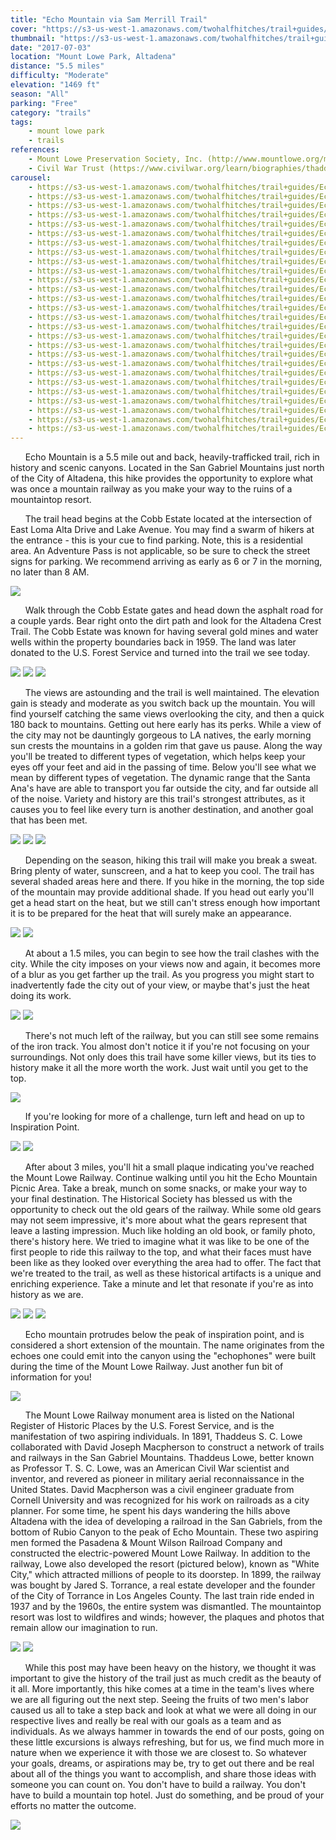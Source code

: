 ```yaml
---
title: "Echo Mountain via Sam Merrill Trail"
cover: "https://s3-us-west-1.amazonaws.com/twohalfhitches/trail+guides/Echo+Mountain/_J8A1667.jpg"
thumbnail: "https://s3-us-west-1.amazonaws.com/twohalfhitches/trail+guides/Echo+Mountain/_J8A1667-thumbnail.jpg"
date: "2017-07-03"
location: "Mount Lowe Park, Altadena"
distance: "5.5 miles"
difficulty: "Moderate"
elevation: "1469 ft"
season: "All"
parking: "Free"
category: "trails"
tags:
    - mount lowe park
    - trails
references:
    - Mount Lowe Preservation Society, Inc. (http://www.mountlowe.org/mount-lowe-history/who-was-thaddeus-s-c-lowe/)
    - Civil War Trust (https://www.civilwar.org/learn/biographies/thaddeus-sobieski-constantine-lowe)
carousel:
    - https://s3-us-west-1.amazonaws.com/twohalfhitches/trail+guides/Echo+Mountain/_J8A1545.jpg
    - https://s3-us-west-1.amazonaws.com/twohalfhitches/trail+guides/Echo+Mountain/_J8A1550.jpg
    - https://s3-us-west-1.amazonaws.com/twohalfhitches/trail+guides/Echo+Mountain/_J8A1561.jpg
    - https://s3-us-west-1.amazonaws.com/twohalfhitches/trail+guides/Echo+Mountain/_J8A1581.jpg
    - https://s3-us-west-1.amazonaws.com/twohalfhitches/trail+guides/Echo+Mountain/_J8A1585.jpg
    - https://s3-us-west-1.amazonaws.com/twohalfhitches/trail+guides/Echo+Mountain/_J8A1588.jpg
    - https://s3-us-west-1.amazonaws.com/twohalfhitches/trail+guides/Echo+Mountain/_J8A1591.jpg
    - https://s3-us-west-1.amazonaws.com/twohalfhitches/trail+guides/Echo+Mountain/_J8A1594.jpg
    - https://s3-us-west-1.amazonaws.com/twohalfhitches/trail+guides/Echo+Mountain/_J8A1595.jpg
    - https://s3-us-west-1.amazonaws.com/twohalfhitches/trail+guides/Echo+Mountain/_J8A1601.jpg
    - https://s3-us-west-1.amazonaws.com/twohalfhitches/trail+guides/Echo+Mountain/_J8A1611.jpg
    - https://s3-us-west-1.amazonaws.com/twohalfhitches/trail+guides/Echo+Mountain/_J8A1618.jpg
    - https://s3-us-west-1.amazonaws.com/twohalfhitches/trail+guides/Echo+Mountain/_J8A1619.jpg
    - https://s3-us-west-1.amazonaws.com/twohalfhitches/trail+guides/Echo+Mountain/_J8A1631.jpg
    - https://s3-us-west-1.amazonaws.com/twohalfhitches/trail+guides/Echo+Mountain/_J8A1633.jpg
    - https://s3-us-west-1.amazonaws.com/twohalfhitches/trail+guides/Echo+Mountain/_J8A1634.jpg
    - https://s3-us-west-1.amazonaws.com/twohalfhitches/trail+guides/Echo+Mountain/_J8A1652.jpg
    - https://s3-us-west-1.amazonaws.com/twohalfhitches/trail+guides/Echo+Mountain/_J8A1655.jpg
    - https://s3-us-west-1.amazonaws.com/twohalfhitches/trail+guides/Echo+Mountain/_J8A1657.jpg
    - https://s3-us-west-1.amazonaws.com/twohalfhitches/trail+guides/Echo+Mountain/_J8A1663.jpg
    - https://s3-us-west-1.amazonaws.com/twohalfhitches/trail+guides/Echo+Mountain/_J8A1664.jpg
    - https://s3-us-west-1.amazonaws.com/twohalfhitches/trail+guides/Echo+Mountain/_J8A1668.jpg
    - https://s3-us-west-1.amazonaws.com/twohalfhitches/trail+guides/Echo+Mountain/_J8A1673.jpg
    - https://s3-us-west-1.amazonaws.com/twohalfhitches/trail+guides/Echo+Mountain/_J8A1678.jpg
    - https://s3-us-west-1.amazonaws.com/twohalfhitches/trail+guides/Echo+Mountain/_J8A1685.jpg
    - https://s3-us-west-1.amazonaws.com/twohalfhitches/trail+guides/Echo+Mountain/_J8A1686.jpg
    - https://s3-us-west-1.amazonaws.com/twohalfhitches/trail+guides/Echo+Mountain/_J8A1687.jpg
---
```


&nbsp;&nbsp;&nbsp;&nbsp;&nbsp;&nbsp;Echo Mountain is a 5.5 mile out and back, heavily-trafficked trail, rich in history and scenic canyons. Located in the San Gabriel Mountains just north of the City of Altadena, this hike provides the opportunity to explore what was once a mountain railway as you make your way to the ruins of a mountaintop resort.

&nbsp;&nbsp;&nbsp;&nbsp;&nbsp;&nbsp;The trail head begins at the Cobb Estate located at the intersection of East Loma Alta Drive and Lake Avenue. You may find a swarm of hikers at the entrance - this is your cue to find parking. Note, this is a residential area. An Adventure Pass is not applicable, so be sure to check the street signs for parking. We recommend arriving as early as 6 or 7 in the morning, no later than 8 AM.

![](https://s3-us-west-1.amazonaws.com/twohalfhitches/trail+guides/Echo+Mountain/_J8A1541.jpg)

&nbsp;&nbsp;&nbsp;&nbsp;&nbsp;&nbsp;Walk through the Cobb Estate gates and head down the asphalt road for a couple yards. Bear right onto the dirt path and look for the Altadena Crest Trail. The Cobb Estate was known for having several gold mines and water wells within the property boundaries back in 1959. The land was later donated to the U.S. Forest Service and turned into the trail we see today.

![](https://s3-us-west-1.amazonaws.com/twohalfhitches/trail+guides/Echo+Mountain/_J8A1542.jpg)
![](https://s3-us-west-1.amazonaws.com/twohalfhitches/trail+guides/Echo+Mountain/_J8A1544.jpg)
![](https://s3-us-west-1.amazonaws.com/twohalfhitches/trail+guides/Echo+Mountain/_J8A1558.jpg)

&nbsp;&nbsp;&nbsp;&nbsp;&nbsp;&nbsp;The views are astounding and the trail is well maintained. The elevation gain is steady and moderate as you switch back up the mountain. You will find yourself catching the same views overlooking the city, and then a quick 180 back to mountains. Getting out here early has its perks. While a view of the city may not be dauntingly gorgeous to LA natives, the early morning sun crests the mountains in a golden rim that gave us pause. Along the way you'll be treated to different types of vegetation, which helps keep your eyes off your feet and aid in the passing of time. Below you'll see what we mean by different types of vegetation. The dynamic range that the Santa Ana's have are able to transport you far outside the city, and far outside all of the noise. Variety and history are this trail's strongest attributes, as it causes you to feel like every turn is another destination, and another goal that has been met.

![](https://s3-us-west-1.amazonaws.com/twohalfhitches/trail+guides/Echo+Mountain/_J8A1559.jpg)
![](https://s3-us-west-1.amazonaws.com/twohalfhitches/trail+guides/Echo+Mountain/_J8A1560.jpg)
![](https://s3-us-west-1.amazonaws.com/twohalfhitches/trail+guides/Echo+Mountain/_J8A1565.jpg)

&nbsp;&nbsp;&nbsp;&nbsp;&nbsp;&nbsp;Depending on the season, hiking this trail will make you break a sweat. Bring plenty of water, sunscreen, and a hat to keep you cool. The trail has several shaded areas here and there. If you hike in the morning, the top side of the mountain may provide additional shade. If you head out early you'll get a head start on the heat, but we still can't stress enough how important it is to be prepared for the heat that will surely make an appearance.

![](https://s3-us-west-1.amazonaws.com/twohalfhitches/trail+guides/Echo+Mountain/_J8A1567.jpg)
![](https://s3-us-west-1.amazonaws.com/twohalfhitches/trail+guides/Echo+Mountain/_J8A1574.jpg)

&nbsp;&nbsp;&nbsp;&nbsp;&nbsp;&nbsp;At about a 1.5 miles, you can begin to see how the trail clashes with the city. While the city imposes on your views now and again, it becomes more of a blur as you get farther up the trail. As you progress you might start to inadvertently fade the city out of your view, or maybe that's just the heat doing its work.

![](https://s3-us-west-1.amazonaws.com/twohalfhitches/trail+guides/Echo+Mountain/_J8A1590.jpg)
![](https://s3-us-west-1.amazonaws.com/twohalfhitches/trail+guides/Echo+Mountain/_J8A1626.jpg)

&nbsp;&nbsp;&nbsp;&nbsp;&nbsp;&nbsp;There's not much left of the railway, but you can still see some remains of the iron track. You almost don't notice it if you're not focusing on your surroundings. Not only does this trail have some killer views, but its ties to history make it all the more worth the work. Just wait until you get to the top.

![](https://s3-us-west-1.amazonaws.com/twohalfhitches/trail+guides/Echo+Mountain/echoPath.jpeg)

&nbsp;&nbsp;&nbsp;&nbsp;&nbsp;&nbsp;If you're looking for more of a challenge, turn left and head on up to Inspiration Point.

![](https://s3-us-west-1.amazonaws.com/twohalfhitches/trail+guides/Echo+Mountain/_J8A1642.jpg)
![](https://s3-us-west-1.amazonaws.com/twohalfhitches/trail+guides/Echo+Mountain/_J8A1643.jpg)

&nbsp;&nbsp;&nbsp;&nbsp;&nbsp;&nbsp;After about 3 miles, you'll hit a small plaque indicating you've reached the Mount Lowe Railway. Continue walking until you hit the Echo Mountain Picnic Area. Take a break, munch on some snacks, or make your way to your final destination. The Historical Society has blessed us with the opportunity to check out the old gears of the railway. While some old gears may not seem impressive, it's more about what the gears represent that leave a lasting impression. Much like holding an old book, or family photo, there's history here. We tried to imagine what it was like to be one of the first people to ride this railway to the top, and what their faces must have been like as they looked over everything the area had to offer. The fact that we're treated to the trail, as well as these historical artifacts is a unique and enriching experience. Take a minute and let that resonate if you're as into history as we are.

![](https://s3-us-west-1.amazonaws.com/twohalfhitches/trail+guides/Echo+Mountain/_J8A1651.jpg)
![](https://s3-us-west-1.amazonaws.com/twohalfhitches/trail+guides/Echo+Mountain/_J8A1659.jpg)
![](https://s3-us-west-1.amazonaws.com/twohalfhitches/trail+guides/Echo+Mountain/_J8A1660.jpg)

&nbsp;&nbsp;&nbsp;&nbsp;&nbsp;&nbsp;Echo mountain protrudes below the peak of inspiration point, and is considered a short extension of the mountain. The name originates from the echoes one could emit into the canyon using the "echophones" were built during the time of the Mount Lowe Railway. Just another fun bit of information for you!

![](https://s3-us-west-1.amazonaws.com/twohalfhitches/trail+guides/Echo+Mountain/_J8A1662.jpg)

&nbsp;&nbsp;&nbsp;&nbsp;&nbsp;&nbsp;The Mount Lowe Railway monument area is listed on the National Register of Historic Places by the U.S. Forest Service, and is the manifestation of two aspiring individuals. In 1891, Thaddeus S. C. Lowe collaborated with David Joseph Macpherson to construct a network of trails and railways in the San Gabriel Mountains. Thaddeus Lowe, better known as Professor T. S. C. Lowe, was an American Civil War scientist and inventor, and revered as pioneer in military aerial reconnaissance in the United States. David Macpherson was a civil engineer graduate from Cornell University and was recognized for his work on railroads as a city planner. For some time, he spent his days wandering the hills above Altadena with the idea of developing a railroad in the San Gabriels, from the bottom of Rubio Canyon to the peak of Echo Mountain. These two aspiring men formed the Pasadena & Mount Wilson Railroad Company and constructed the electric-powered Mount Lowe Railway. In addition to the railway, Lowe also developed the resort (pictured below), known as "White City," which attracted millions of people to its doorstep. In 1899, the railway was bought by Jared S. Torrance, a real estate developer and the founder of the City of Torrance in Los Angeles County. The last train ride ended in 1937 and by the 1960s, the entire system was dismantled. The mountaintop resort was lost to wildfires and winds; however, the plaques and photos that remain allow our imagination to run.

![](https://s3-us-west-1.amazonaws.com/twohalfhitches/trail+guides/Echo+Mountain/_J8A1682.jpg)
![](https://s3-us-west-1.amazonaws.com/twohalfhitches/trail+guides/Echo+Mountain/_J8A1688.jpg)

&nbsp;&nbsp;&nbsp;&nbsp;&nbsp;&nbsp;While this post may have been heavy on the history, we thought it was important to give the history of the trail just as much credit as the beauty of it all. More importantly, this hike comes at a time in the team's lives where we are all figuring out the next step. Seeing the fruits of two men's labor caused us all to take a step back and look at what we were all doing in our respective lives and really be real with our goals as a team and as individuals. As we always hammer in towards the end of our posts, going on these little excursions is always refreshing, but for us, we find much more in nature when we experience it with those we are closest to. So whatever your goals, dreams, or aspirations may be, try to get out there and be real about all of the things you want to accomplish, and share those ideas with someone you can count on. You don't have to build a railway. You don't have to build a mountain top hotel. Just do something, and be proud of your efforts no matter the outcome.

![](https://s3-us-west-1.amazonaws.com/twohalfhitches/trail+guides/Echo+Mountain/GOPR0332.jpg)
